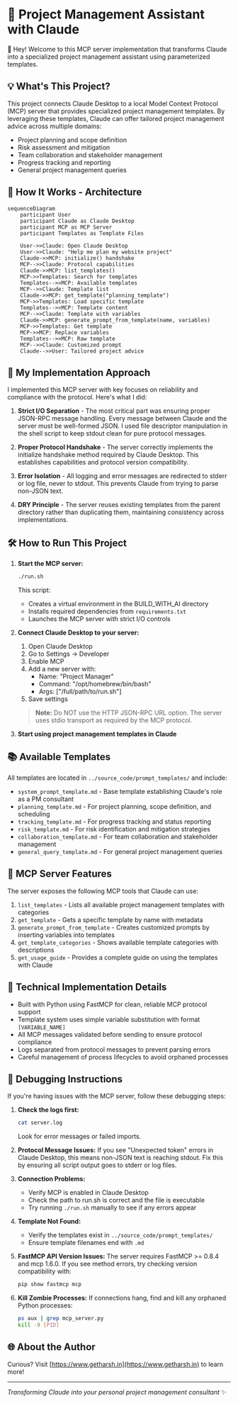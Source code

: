 # 🚀 Project Management Assistant with Claude

👋 Hey! Welcome to this MCP server implementation that transforms Claude into a specialized project management assistant using parameterized templates.

## 💡 What's This Project?

This project connects Claude Desktop to a local Model Context Protocol (MCP) server that provides specialized project management templates. By leveraging these templates, Claude can offer tailored project management advice across multiple domains:

- Project planning and scope definition
- Risk assessment and mitigation
- Team collaboration and stakeholder management
- Progress tracking and reporting
- General project management queries

## 🔄 How It Works - Architecture

```mermaid
sequenceDiagram
    participant User
    participant Claude as Claude Desktop
    participant MCP as MCP Server
    participant Templates as Template Files
    
    User->>Claude: Open Claude Desktop
    User->>Claude: "Help me plan my website project"
    Claude->>MCP: initialize() handshake
    MCP-->>Claude: Protocol capabilities
    Claude->>MCP: list_templates()
    MCP->>Templates: Search for templates
    Templates-->>MCP: Available templates
    MCP-->>Claude: Template list
    Claude->>MCP: get_template("planning_template")
    MCP->>Templates: Load specific template
    Templates-->>MCP: Template content
    MCP-->>Claude: Template with variables
    Claude->>MCP: generate_prompt_from_template(name, variables)
    MCP->>Templates: Get template
    MCP->>MCP: Replace variables
    Templates-->>MCP: Raw template
    MCP-->>Claude: Customized prompt
    Claude-->>User: Tailored project advice
```

## 🧠 My Implementation Approach

I implemented this MCP server with key focuses on reliability and compliance with the protocol. Here's what I did:

1. **Strict I/O Separation** - The most critical part was ensuring proper JSON-RPC message handling. Every message between Claude and the server must be well-formed JSON. I used file descriptor manipulation in the shell script to keep stdout clean for pure protocol messages.

2. **Proper Protocol Handshake** - The server correctly implements the initialize handshake method required by Claude Desktop. This establishes capabilities and protocol version compatibility.

3. **Error Isolation** - All logging and error messages are redirected to stderr or log file, never to stdout. This prevents Claude from trying to parse non-JSON text.

4. **DRY Principle** - The server reuses existing templates from the parent directory rather than duplicating them, maintaining consistency across implementations.

## 🛠️ How to Run This Project

1. **Start the MCP server:**

   ```bash
   ./run.sh
   ```

   This script:
   - Creates a virtual environment in the BUILD_WITH_AI directory
   - Installs required dependencies from `requirements.txt`
   - Launches the MCP server with strict I/O controls

2. **Connect Claude Desktop to your server:**

   1. Open Claude Desktop
   2. Go to Settings → Developer
   3. Enable MCP
   4. Add a new server with:
      - Name: "Project Manager"
      - Command: "/opt/homebrew/bin/bash"
      - Args: ["/full/path/to/run.sh"]
   5. Save settings

   > **Note:** Do NOT use the HTTP JSON-RPC URL option. The server uses stdio transport as required by the MCP protocol.

3. **Start using project management templates in Claude**

## 📚 Available Templates

All templates are located in `../source_code/prompt_templates/` and include:

- `system_prompt_template.md` - Base template establishing Claude's role as a PM consultant
- `planning_template.md` - For project planning, scope definition, and scheduling
- `tracking_template.md` - For progress tracking and status reporting
- `risk_template.md` - For risk identification and mitigation strategies
- `collaboration_template.md` - For team collaboration and stakeholder management
- `general_query_template.md` - For general project management queries

## 🔧 MCP Server Features

The server exposes the following MCP tools that Claude can use:

1. `list_templates` - Lists all available project management templates with categories
2. `get_template` - Gets a specific template by name with metadata
3. `generate_prompt_from_template` - Creates customized prompts by inserting variables into templates
4. `get_template_categories` - Shows available template categories with descriptions
5. `get_usage_guide` - Provides a complete guide on using the templates with Claude

## 📝 Technical Implementation Details

- Built with Python using FastMCP for clean, reliable MCP protocol support
- Template system uses simple variable substitution with format `[VARIABLE_NAME]`
- All MCP messages validated before sending to ensure protocol compliance
- Logs separated from protocol messages to prevent parsing errors
- Careful management of process lifecycles to avoid orphaned processes

## 🔎 Debugging Instructions

If you're having issues with the MCP server, follow these debugging steps:

1. **Check the logs first:**
   ```bash
   cat server.log
   ```
   Look for error messages or failed imports.

2. **Protocol Message Issues:**
   If you see "Unexpected token" errors in Claude Desktop, this means non-JSON text is reaching stdout.
   Fix this by ensuring all script output goes to stderr or log files.

3. **Connection Problems:**
   - Verify MCP is enabled in Claude Desktop
   - Check the path to run.sh is correct and the file is executable
   - Try running `./run.sh` manually to see if any errors appear

4. **Template Not Found:**
   - Verify the templates exist in `../source_code/prompt_templates/`
   - Ensure template filenames end with `.md`

5. **FastMCP API Version Issues:**
   The server requires FastMCP >= 0.8.4 and mcp 1.6.0. If you see method errors, try checking version compatibility with:
   ```bash
   pip show fastmcp mcp
   ```

6. **Kill Zombie Processes:**
   If connections hang, find and kill any orphaned Python processes:
   ```bash
   ps aux | grep mcp_server.py
   kill -9 [PID]
   ```

## 🌐 About the Author

Curious? Visit [https://www.getharsh.in](https://www.getharsh.in) to learn more!

---

*Transforming Claude into your personal project management consultant* ✨